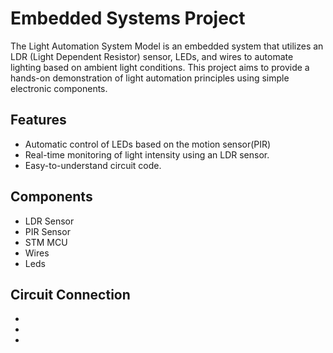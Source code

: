 # Embedded Systems Project
The Light Automation System Model is an embedded system that utilizes an LDR (Light Dependent Resistor) sensor, LEDs, and wires to automate lighting based on ambient light conditions. 
This project aims to provide a hands-on demonstration of light automation principles using simple electronic components.
## Features
- Automatic control of LEDs based on the motion sensor(PIR)
- Real-time monitoring of light intensity using an LDR sensor.
- Easy-to-understand circuit code.
## Components
- LDR Sensor 
- PIR Sensor
- STM MCU 
- Wires
- Leds 
## Circuit Connection 
-
-
-
